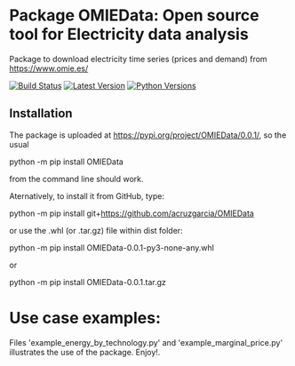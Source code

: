 # Package OMIEData: Open source tool for Electricity data analysis
Package to download electricity time series (prices and demand) from https://www.omie.es/

[![Build Status][build-button]][build]
[![Latest Version][mdversion-button]][md-pypi]
[![Python Versions][pyversion-button]][md-pypi]


[build-button]: https://github.com/Python-Markdown/markdown/workflows/CI/badge.svg?event=push
[build]: https://github.com/acruzgarcia/OMIEData/actions?query=workflow/CI/badge.svg?event=push
[mdversion-button]: https://img.shields.io/pypi/v/Markdown.svg
[md-pypi]: https://pypi.org/project/Markdown/
[pyversion-button]: https://img.shields.io/pypi/pyversions/Markdown.svg


## Installation 

The package is uploaded at https://pypi.org/project/OMIEData/0.0.1/, so the usual

python -m pip install OMIEData

from the command line should work. 

Aternatively, to install it from GitHub, type:

python -m pip install git+https://github.com/acruzgarcia/OMIEData

or use the .whl (or .tar.gz) file within dist folder:

python -m pip install OMIEData-0.0.1-py3-none-any.whl

or

python -m pip install OMIEData-0.0.1.tar.gz


# Use case examples:
Files 'example_energy_by_technology.py' and 'example_marginal_price.py' illustrates the use of the package. Enjoy!.
